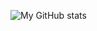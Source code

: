 ![My GitHub stats](https://github-readme-stats.vercel.app/api?username=anuraghazra&show_icons=true&theme=radical)
